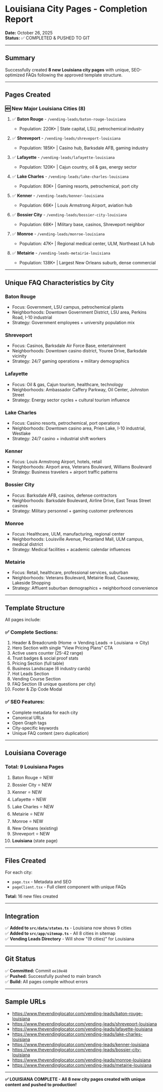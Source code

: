 # Louisiana City Pages - Completion Report

**Date:** October 26, 2025  
**Status:** ✅ COMPLETED & PUSHED TO GIT

---

## Summary

Successfully created **8 new Louisiana city pages** with unique, SEO-optimized FAQs following the approved template structure.

---

## Pages Created

### 🆕 **New Major Louisiana Cities (8)**

1. ✅ **Baton Rouge** - `/vending-leads/baton-rouge-louisiana`
   - Population: 220K+ | State capital, LSU, petrochemical industry

2. ✅ **Shreveport** - `/vending-leads/shreveport-louisiana`
   - Population: 185K+ | Casino hub, Barksdale AFB, gaming industry

3. ✅ **Lafayette** - `/vending-leads/lafayette-louisiana`
   - Population: 120K+ | Cajun country, oil & gas, energy sector

4. ✅ **Lake Charles** - `/vending-leads/lake-charles-louisiana`
   - Population: 80K+ | Gaming resorts, petrochemical, port city

5. ✅ **Kenner** - `/vending-leads/kenner-louisiana`
   - Population: 66K+ | Louis Armstrong Airport, aviation hub

6. ✅ **Bossier City** - `/vending-leads/bossier-city-louisiana`
   - Population: 68K+ | Military base, casinos, Shreveport neighbor

7. ✅ **Monroe** - `/vending-leads/monroe-louisiana`
   - Population: 47K+ | Regional medical center, ULM, Northeast LA hub

8. ✅ **Metairie** - `/vending-leads-metairie-louisiana`
   - Population: 138K+ | Largest New Orleans suburb, dense commercial

---

## Unique FAQ Characteristics by City

### **Baton Rouge**
- Focus: Government, LSU campus, petrochemical plants
- Neighborhoods: Downtown Government District, LSU area, Perkins Road, I-10 industrial
- Strategy: Government employees + university population mix

### **Shreveport**
- Focus: Casinos, Barksdale Air Force Base, entertainment
- Neighborhoods: Downtown casino district, Youree Drive, Barksdale vicinity
- Strategy: 24/7 gaming operations + military demographics

### **Lafayette**
- Focus: Oil & gas, Cajun tourism, healthcare, technology
- Neighborhoods: Ambassador Caffery Parkway, Oil Center, Johnston Street
- Strategy: Energy sector cycles + cultural tourism influence

### **Lake Charles**
- Focus: Casino resorts, petrochemical, port operations
- Neighborhoods: Downtown casino area, Prien Lake, I-10 industrial, Westlake
- Strategy: 24/7 casino + industrial shift workers

### **Kenner**
- Focus: Louis Armstrong Airport, hotels, retail
- Neighborhoods: Airport area, Veterans Boulevard, Williams Boulevard
- Strategy: Business travelers + airport traffic patterns

### **Bossier City**
- Focus: Barksdale AFB, casinos, defense contractors
- Neighborhoods: Barksdale Boulevard, Airline Drive, East Texas Street casinos
- Strategy: Military personnel + gaming customer preferences

### **Monroe**
- Focus: Healthcare, ULM, manufacturing, regional center
- Neighborhoods: Louisville Avenue, Pecanland Mall, ULM campus, medical district
- Strategy: Medical facilities + academic calendar influences

### **Metairie**
- Focus: Retail, healthcare, professional services, suburban
- Neighborhoods: Veterans Boulevard, Metairie Road, Causeway, Lakeside Shopping
- Strategy: Affluent suburban demographics + neighborhood convenience

---

## Template Structure

All pages include:

### ✅ **Complete Sections:**
1. Header & Breadcrumb (Home → Vending Leads → Louisiana → City)
2. Hero Section with single "View Pricing Plans" CTA
3. Active users counter (25-42 range)
4. Trust badges & social proof stats
5. Pricing Section (full table)
6. Business Landscape (6 industry cards)
7. Hot Leads Section
8. Vending Course Section
9. FAQ Section (8 unique questions per city)
10. Footer & Zip Code Modal

### ✅ **SEO Features:**
- Complete metadata for each city
- Canonical URLs
- Open Graph tags
- City-specific keywords
- Unique FAQ content (zero duplication)

---

## Louisiana Coverage

### **Total: 9 Louisiana Pages**

1. Baton Rouge ⭐ NEW
2. Bossier City ⭐ NEW
3. Kenner ⭐ NEW
4. Lafayette ⭐ NEW
5. Lake Charles ⭐ NEW
6. Metairie ⭐ NEW
7. Monroe ⭐ NEW
8. New Orleans (existing)
9. Shreveport ⭐ NEW
10. **Louisiana** (state page)

---

## Files Created

For each city:
- `page.tsx` - Metadata and SEO
- `pageClient.tsx` - Full client component with unique FAQs

**Total:** 16 new files created

---

## Integration

✅ **Added to `src/data/states.ts`** - Louisiana now shows 9 cities  
✅ **Added to `src/app/sitemap.ts`** - All 8 cities in sitemap  
✅ **Vending Leads Directory** - Will show "(9 cities)" for Louisiana  

---

## Git Status

✅ **Committed:** Commit `ee10e48`  
✅ **Pushed:** Successfully pushed to main branch  
✅ **Build:** All pages compile without errors  

---

## Sample URLs

- https://www.thevendinglocator.com/vending-leads/baton-rouge-louisiana
- https://www.thevendinglocator.com/vending-leads/shreveport-louisiana
- https://www.thevendinglocator.com/vending-leads/lafayette-louisiana
- https://www.thevendinglocator.com/vending-leads/lake-charles-louisiana
- https://www.thevendinglocator.com/vending-leads/kenner-louisiana
- https://www.thevendinglocator.com/vending-leads/bossier-city-louisiana
- https://www.thevendinglocator.com/vending-leads/monroe-louisiana
- https://www.thevendinglocator.com/vending-leads/metairie-louisiana

---

**✅ LOUISIANA COMPLETE - All 8 new city pages created with unique content and pushed to production!**

